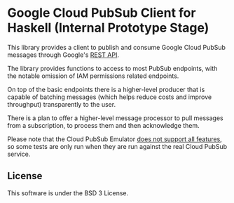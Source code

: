 # Google Cloud PubSub Client for Haskell (Internal Prototype Stage)

This library provides a client to publish and consume Google Cloud PubSub messages through Google's [REST API](https://cloud.google.com/pubsub/docs/reference/rest).

The library provides functions to access to most PubSub endpoints, with the notable omission of IAM permissions related endpoints.

On top of the basic endpoints there is a higher-level producer that is capable of batching messages (which helps reduce costs and improve throughput) transparently to the user.

There is a plan to offer a higher-level message processor to pull messages from a subscription, to process them and then acknowledge them.

Please note that the Cloud PubSub Emulator [does not support all features](https://cloud.google.com/pubsub/docs/emulator#supported_features), so some tests are only run when they are run against the real Cloud PubSub service.

## License
This software is under the BSD 3 License.
